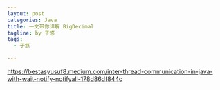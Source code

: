 ```yaml
---
layout: post
categories: Java
title: 一文带你详解 BigDecimal
tagline: by 子悠
tags: 
  - 子悠

---
```




<!--more-->

https://bestasyusuf8.medium.com/inter-thread-communication-in-java-with-wait-notify-notifyall-178d86df844c

